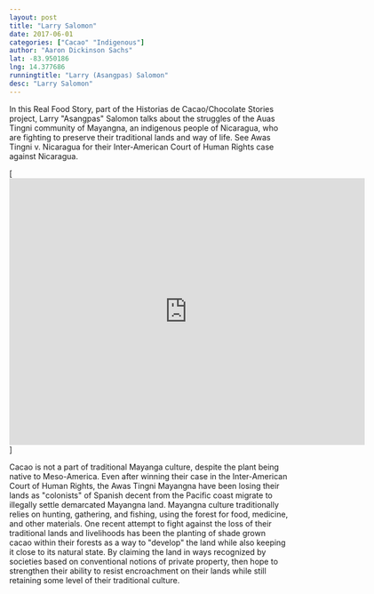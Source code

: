 ```yaml
---
layout: post
title: "Larry Salomon"
date: 2017-06-01
categories: ["Cacao" "Indigenous"]
author: "Aaron Dickinson Sachs"
lat: -83.950186
lng: 14.377686
runningtitle: "Larry (Asangpas) Salomon"
desc: "Larry Salomon"
---
```

In this Real Food Story, part of the Historias de Cacao/Chocolate Stories project, Larry "Asangpas" Salomon talks about the struggles of the Auas Tingni community of Mayangna, an indigenous people of Nicaragua, who are fighting to preserve their traditional lands and way of life. See Awas Tingni v. Nicaragua for their Inter-American Court of Human Rights case against Nicaragua.

[<iframe src="https://archive.org/embed/Larry_HCCS" width="640" height="480" frameborder="0" webkitallowfullscreen="true" mozallowfullscreen="true" allowfullscreen></iframe>]

Cacao is not a part of traditional Mayanga culture, despite the plant being native to Meso-America. Even after winning their case in the Inter-American Court of Human Rights, the Awas Tingni Mayangna have been losing their lands as "colonists" of Spanish decent from the Pacific coast migrate to illegally settle demarcated Mayangna land. Mayangna culture traditionally relies on hunting, gathering, and fishing, using the forest for food, medicine, and other materials. One recent attempt to fight against the loss of their traditional lands and livelihoods has been the planting of shade grown cacao within their forests as a way to "develop" the land while also keeping it close to its natural state. By claiming the land in ways recognized by societies based on conventional notions of private property, then hope to strengthen their ability to resist encroachment on their lands while still retaining some level of their traditional culture.
